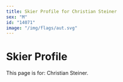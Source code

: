 ```yaml
---
title: Skier Profile for Christian Steiner
sex: "M"
id: "14071"
image: "/img/flags/aut.svg" 
---
```


# Skier Profile

This page is for: Christian Steiner.
    